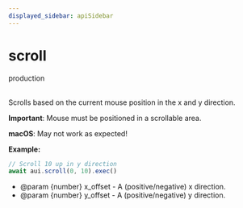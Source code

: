 ```yaml
---
displayed_sidebar: apiSidebar
---
```

# scroll
<span class="theme-doc-version-badge badge badge--success">production</span><br/><br/>

Scrolls based on the current mouse position in the x and y direction.

**Important**: Mouse must be positioned in a scrollable area.

**macOS**: May not work as expected!

**Example:**
```typescript 
// Scroll 10 up in y direction
await aui.scroll(0, 10).exec()
```

   * @param \{number} x_offset - A (positive/negative) x direction.
   * @param \{number} y_offset - A (positive/negative) y direction.
